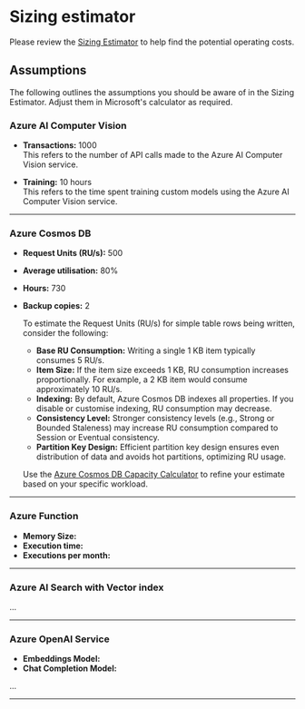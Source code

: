 # Sizing estimator

Please review the [Sizing Estimator](https://azure.com/e/8dabebdeac3443399f1eedc97383f4da) to help find the potential operating costs.

## Assumptions
The following outlines the assumptions you should be aware of in the Sizing Estimator. Adjust them in Microsoft's calculator as required.

### Azure AI Computer Vision
- **Transactions:** 1000  
    This refers to the number of API calls made to the Azure AI Computer Vision service.

- **Training:** 10 hours  
    This refers to the time spent training custom models using the Azure AI Computer Vision service.

---

### Azure Cosmos DB
- **Request Units (RU/s):** 500
- **Average utilisation:** 80%
- **Hours:** 730
- **Backup copies:** 2

    To estimate the Request Units (RU/s) for simple table rows being written, consider the following:

    - **Base RU Consumption:** Writing a single 1 KB item typically consumes 5 RU/s.
    - **Item Size:** If the item size exceeds 1 KB, RU consumption increases proportionally. For example, a 2 KB item would consume approximately 10 RU/s.
    - **Indexing:** By default, Azure Cosmos DB indexes all properties. If you disable or customise indexing, RU consumption may decrease.
    - **Consistency Level:** Stronger consistency levels (e.g., Strong or Bounded Staleness) may increase RU consumption compared to Session or Eventual consistency.
    - **Partition Key Design:** Efficient partition key design ensures even distribution of data and avoids hot partitions, optimizing RU usage.

    Use the [Azure Cosmos DB Capacity Calculator](https://cosmos.azure.com/capacitycalculator/) to refine your estimate based on your specific workload.
---

### Azure Function
- **Memory Size:**
- **Execution time:**
- **Executions per month:**

---

### Azure AI Search with Vector index

...

---

### Azure OpenAI Service

- **Embeddings Model:**
- **Chat Completion Model:**

...

---
